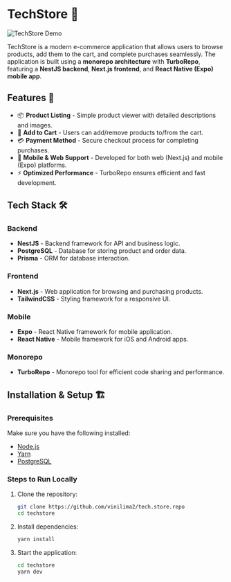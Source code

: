 # TechStore 🛒

![TechStore Demo](/assets/techstore.gif)

TechStore is a modern e-commerce application that allows users to browse products, add them to the cart, and complete purchases seamlessly. The application is built using a **monorepo architecture** with **TurboRepo**, featuring a **NestJS backend**, **Next.js frontend**, and **React Native (Expo) mobile app**.

## Features 🚀

- 📦 **Product Listing** - Simple product viewer with detailed descriptions and images.
- 🛒 **Add to Cart** - Users can add/remove products to/from the cart.
- 💳 **Payment Method** - Secure checkout process for completing purchases.
- 📱 **Mobile & Web Support** - Developed for both web (Next.js) and mobile (Expo) platforms.
- ⚡ **Optimized Performance** - TurboRepo ensures efficient and fast development.

## Tech Stack 🛠️

### Backend
- **NestJS** - Backend framework for API and business logic.
- **PostgreSQL** - Database for storing product and order data.
- **Prisma** - ORM for database interaction.

### Frontend
- **Next.js** - Web application for browsing and purchasing products.
- **TailwindCSS** - Styling framework for a responsive UI.

### Mobile
- **Expo** - React Native framework for mobile application.
- **React Native** - Mobile framework for iOS and Android apps.

### Monorepo
- **TurboRepo** - Monorepo tool for efficient code sharing and performance.

## Installation & Setup 🏗️

### Prerequisites
Make sure you have the following installed:
- [Node.js](https://nodejs.org/)
- [Yarn](https://yarnpkg.com/)
- [PostgreSQL](https://www.postgresql.org/)

### Steps to Run Locally
1. Clone the repository:
   ```sh
   git clone https://github.com/vinilima2/tech.store.repo
   cd techstore
   ```
2. Install dependencies:
   ```sh
   yarn install
   ```
3. Start the application:
   ```sh
   cd techstore
   yarn dev
   ```